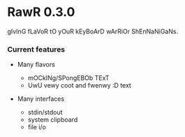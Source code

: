 # RawR 0.3.0
gIvInG fLaVoR tO yOuR kEyBoArD wArRiOr ShEnNaNiGaNs.

### Current features
  * Many flavors
    * mOCkINg/SPongEBOb TExT
    * UwU vewy coot and fwenwy :D text


  * Many interfaces
    * stdin/stdout
    * system clipboard
    * file i/o
